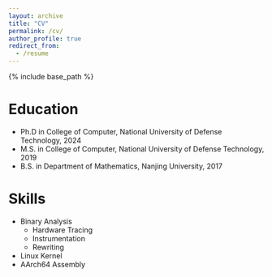 ```yaml
---
layout: archive
title: "CV"
permalink: /cv/
author_profile: true
redirect_from:
  - /resume
---
```


{% include base_path %}

Education
======
* Ph.D in College of Computer, National University of Defense Technology, 2024
* M.S. in College of Computer, National University of Defense Technology, 2019
* B.S. in Department of Mathematics, Nanjing University, 2017

<!-- Work experience
======
* Spring 2024: Academic Pages Collaborator
  * Github University
  * Duties includes: Updates and improvements to template
  * Supervisor: The Users

* Fall 2015: Research Assistant
  * Github University
  * Duties included: Merging pull requests
  * Supervisor: Professor Hub

* Summer 2015: Research Assistant
  * Github University
  * Duties included: Tagging issues
  * Supervisor: Professor Git -->
  
Skills
======
* Binary Analysis
  * Hardware Tracing
  * Instrumentation
  * Rewriting
* Linux Kernel
* AArch64 Assembly

<!-- Publications
======
  <ul>{% for post in site.publications reversed %}
    {% include archive-single-cv.html %}
  {% endfor %}</ul> -->

<!-- Talks
======
  <ul>{% for post in site.talks reversed %}
    {% include archive-single-talk-cv.html  %}
  {% endfor %}</ul>

Teaching
======
  <ul>{% for post in site.teaching reversed %}
    {% include archive-single-cv.html %}
  {% endfor %}</ul> -->

<!-- Service and leadership
======
* Currently signed in to 43 different slack teams -->
